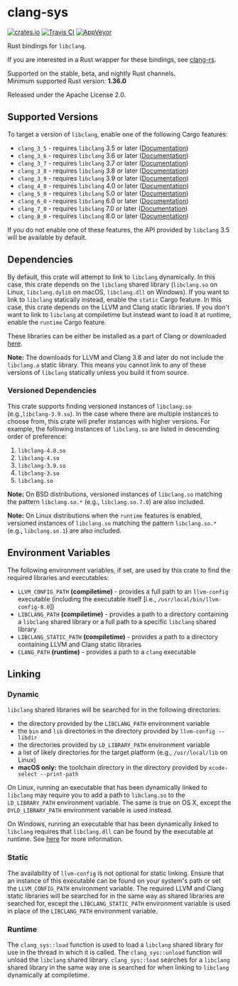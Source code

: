 # clang-sys

[![crates.io](https://img.shields.io/crates/v/clang-sys.svg)](https://crates.io/crates/clang-sys)
[![Travis CI](https://travis-ci.org/KyleMayes/clang-sys.svg?branch=master)](https://travis-ci.org/KyleMayes/clang-sys)
[![AppVeyor](https://ci.appveyor.com/api/projects/status/7tv5mjyg55rof356/branch/master?svg=true)](https://ci.appveyor.com/project/KyleMayes/clang-sys-vtvy5/branch/master)

Rust bindings for `libclang`.

If you are interested in a Rust wrapper for these bindings, see
[clang-rs](https://github.com/KyleMayes/clang-rs).

Supported on the stable, beta, and nightly Rust channels.<br/>
Minimum supported Rust version: **1.36.0**

Released under the Apache License 2.0.

## Supported Versions

To target a version of `libclang`, enable one of the following Cargo features:

* `clang_3_5` - requires `libclang` 3.5 or later
  ([Documentation](https://kylemayes.github.io/clang-sys/3_5/clang_sys))
* `clang_3_6` - requires `libclang` 3.6 or later
  ([Documentation](https://kylemayes.github.io/clang-sys/3_6/clang_sys))
* `clang_3_7` - requires `libclang` 3.7 or later
  ([Documentation](https://kylemayes.github.io/clang-sys/3_7/clang_sys))
* `clang_3_8` - requires `libclang` 3.8 or later
  ([Documentation](https://kylemayes.github.io/clang-sys/3_8/clang_sys))
* `clang_3_9` - requires `libclang` 3.9 or later
  ([Documentation](https://kylemayes.github.io/clang-sys/3_9/clang_sys))
* `clang_4_0` - requires `libclang` 4.0 or later
  ([Documentation](https://kylemayes.github.io/clang-sys/4_0/clang_sys))
* `clang_5_0` - requires `libclang` 5.0 or later
  ([Documentation](https://kylemayes.github.io/clang-sys/5_0/clang_sys))
* `clang_6_0` - requires `libclang` 6.0 or later
  ([Documentation](https://kylemayes.github.io/clang-sys/6_0/clang_sys))
* `clang_7_0` - requires `libclang` 7.0 or later
  ([Documentation](https://kylemayes.github.io/clang-sys/7_0/clang_sys))
* `clang_8_0` - requires `libclang` 8.0 or later
  ([Documentation](https://kylemayes.github.io/clang-sys/8_0/clang_sys))

If you do not enable one of these features, the API provided by `libclang` 3.5 will be available by
default.

## Dependencies

By default, this crate will attempt to link to `libclang` dynamically. In this case, this crate
depends on the `libclang` shared library (`libclang.so` on Linux, `libclang.dylib` on macOS,
`libclang.dll` on Windows). If you want to link to `libclang` statically instead, enable the
`static` Cargo feature. In this case, this crate depends on the LLVM and Clang static libraries. If
you don't want to link to `libclang` at compiletime but instead want to load it at runtime, enable
the `runtime` Cargo feature.

These libraries can be either be installed as a part of Clang or downloaded
[here](http://llvm.org/releases/download.html).

**Note:** The downloads for LLVM and Clang 3.8 and later do not include the `libclang.a` static
library. This means you cannot link to any of these versions of `libclang` statically unless you
build it from source.

### Versioned Dependencies

This crate supports finding versioned instances of `libclang.so` (e.g.,`libclang-3.9.so`).
In the case where there are multiple instances to choose from, this crate will prefer instances with
higher versions. For example, the following instances of `libclang.so` are listed in descending
order of preference:

1. `libclang-4.0.so`
2. `libclang-4.so`
3. `libclang-3.9.so`
4. `libclang-3.so`
5. `libclang.so`

**Note:** On BSD distributions, versioned instances of `libclang.so` matching the pattern
`libclang.so.*` (e.g., `libclang.so.7.0`) are also included.

**Note:** On Linux distributions when the `runtime` features is enabled, versioned instances of
`libclang.so` matching the pattern `libclang.so.*` (e.g., `libclang.so.1`) are also included.

## Environment Variables

The following environment variables, if set, are used by this crate to find the required libraries
and executables:

* `LLVM_CONFIG_PATH` **(compiletime)** - provides a full path to an `llvm-config` executable
  (including the executable itself [i.e., `/usr/local/bin/llvm-config-8.0`])
* `LIBCLANG_PATH` **(compiletime)** - provides a path to a directory containing a `libclang` shared
  library or a full path to a specific `libclang` shared library
* `LIBCLANG_STATIC_PATH` **(compiletime)** - provides a path to a directory containing LLVM and
  Clang static libraries
* `CLANG_PATH` **(runtime)** - provides a path to a `clang` executable

## Linking

### Dynamic

`libclang` shared libraries will be searched for in the following directories:

* the directory provided by the `LIBCLANG_PATH` environment variable
* the `bin` and `lib` directories in the directory provided by `llvm-config --libdir`
* the directories provided by `LD_LIBRARY_PATH` environment variable
* a list of likely directories for the target platform (e.g., `/usr/local/lib` on Linux)
* **macOS only:** the toolchain directory in the directory provided by `xcode-select --print-path`

On Linux, running an executable that has been dynamically linked to `libclang` may require you to
add a path to `libclang.so` to the `LD_LIBRARY_PATH` environment variable. The same is true on OS
X, except the `DYLD_LIBRARY_PATH` environment variable is used instead.

On Windows, running an executable that has been dynamically linked to `libclang` requires that
`libclang.dll` can be found by the executable at runtime. See
[here](https://msdn.microsoft.com/en-us/library/7d83bc18.aspx) for more information.

### Static

The availability of `llvm-config` is not optional for static linking. Ensure that an instance of
this executable can be found on your system's path or set the `LLVM_CONFIG_PATH` environment
variable. The required LLVM and Clang static libraries will be searched for in the same way as
shared libraries are searched for, except the `LIBCLANG_STATIC_PATH` environment variable is used in
place of the `LIBCLANG_PATH` environment variable.

### Runtime

The `clang_sys::load` function is used to load a `libclang` shared library for use in the thread in
which it is called. The `clang_sys::unload` function will unload the `libclang` shared library.
`clang_sys::load` searches for a `libclang` shared library in the same way one is searched for when
linking to `libclang` dynamically at compiletime.
